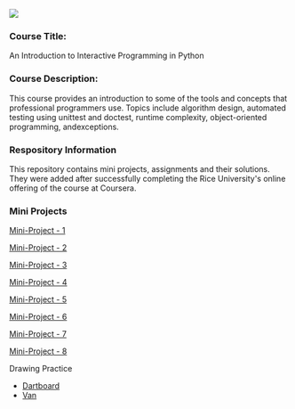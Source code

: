 ![](https://img.shields.io/github/license/majidhameed/coursera-an-introduction-to-interactive-programming-in-python?style=plastic)
### Course Title: 
An Introduction to Interactive Programming in Python
### Course Description:
This course provides an introduction to some of the tools and concepts that professional programmers use. Topics include algorithm design, automated testing using unittest and doctest,
runtime complexity, object-oriented programming, andexceptions.
### Respository Information
This repository contains mini projects, assignments and their solutions. They were added after successfully completing the Rice University's online offering of the course at Coursera.

### Mini Projects
[Mini-Project - 1](http://www.codeskulptor.org/#user2-jdCKQPeZYWlQMBv.py)

[Mini-Project - 2](http://www.codeskulptor.org/#user3-Bq4hN095c7iomaG.py)

[Mini-Project - 3](http://www.codeskulptor.org/#user4-7mVbC7MM9r4vqF0.py)

[Mini-Project - 4](http://www.codeskulptor.org/#user5-jg2sIAEMAJGEXu5.py)

[Mini-Project - 5](http://www.codeskulptor.org/#user5-7ITr6Cb6fMsBFwo.py)

[Mini-Project - 6](http://www.codeskulptor.org/#user6-3mj65NxZGbL8iOU.py)

[Mini-Project - 7](http://www.codeskulptor.org/#user7-a8hvL4IzwZwPlE3.py)

[Mini-Project - 8](http://www.codeskulptor.org/#user41_4GBFbSjgEwjyhkc.py)


Drawing Practice
* [Dartboard](http://www.codeskulptor.org/#user4-z5THRXK9lwMKUFI.py)
* [Van](http://www.codeskulptor.org/#user4-wl4Rww1Cq0vXD3D.py)
